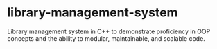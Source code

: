 # library-management-system
Library management system in C++ to demonstrate proficiency in OOP concepts and the ability to modular, maintainable, and scalable code. 
